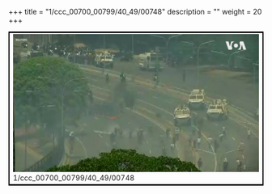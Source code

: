 +++
title = "1/ccc_00700_00799/40_49/00748"
description = ""
weight = 20
+++

<table style="border:2px solid black;max-width:800px;max-height:800px;" 
><tr><td>
<img class="center-fit-jpg"
src="/jpg_/aaa_20190430_NxaOmWaI8sI_00747.jpg">
1/ccc_00700_00799/40_49/00748
</img></td></tr></table>
